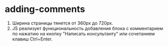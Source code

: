 # adding-comments

1. Ширина страницы тянется от 360px до 720px.
2. JS реализует функциональность добавления блока с комментарием по нажатию на кнопку "Написать консультанту" или сочетанием клавиш Ctrl+Enter.
